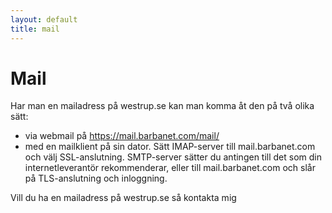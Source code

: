 ```yaml
---
layout: default
title: mail
---
```

# Mail
Har man en mailadress på westrup.se kan man komma åt den på två olika sätt:

* via webmail på <https://mail.barbanet.com/mail/>
* med en mailklient på sin dator. Sätt IMAP-server till mail.barbanet.com och välj SSL-anslutning. 
  SMTP-server sätter du antingen till det som din internetleverantör rekommenderar, 
  eller till mail.barbanet.com och slår på TLS-anslutning och inloggning.

Vill du ha en mailadress på westrup.se så kontakta mig
